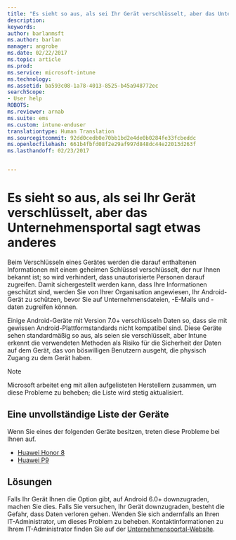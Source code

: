 ```yaml
---
title: "Es sieht so aus, als sei Ihr Gerät verschlüsselt, aber das Unternehmensportal sagt etwas anderes"
description: 
keywords: 
author: barlanmsft
ms.author: barlan
manager: angrobe
ms.date: 02/22/2017
ms.topic: article
ms.prod: 
ms.service: microsoft-intune
ms.technology: 
ms.assetid: ba593c08-1a78-4013-8525-b45a948772ec
searchScope:
- User help
ROBOTS: 
ms.reviewer: arnab
ms.suite: ems
ms.custom: intune-enduser
translationtype: Human Translation
ms.sourcegitcommit: 92dd0cedb0e70bb1bd2e4de0b0284fe33fcbeddc
ms.openlocfilehash: 661b4fbfd08f2e29af997d848dc44e22013d263f
ms.lasthandoff: 02/23/2017


---
```



# <a name="your-android-device-seems-to-be-encrypted-but-company-portal-says-otherwise"></a>Es sieht so aus, als sei Ihr Gerät verschlüsselt, aber das Unternehmensportal sagt etwas anderes

Beim Verschlüsseln eines Gerätes werden die darauf enthaltenen Informationen mit einem geheimen Schlüssel verschlüsselt, der nur Ihnen bekannt ist; so wird verhindert, dass unautorisierte Personen darauf zugreifen. Damit sichergestellt werden kann, dass Ihre Informationen geschützt sind, werden Sie von Ihrer Organisation angewiesen, Ihr Android-Gerät zu schützen, bevor Sie auf Unternehmensdateien, -E-Mails und -daten zugreifen können.

Einige Android-Geräte mit Version 7.0+ verschlüsseln Daten so, dass sie mit gewissen Android-Plattformstandards nicht kompatibel sind. Diese Geräte sehen standardmäßig so aus, als seien sie verschlüsselt, aber Intune erkennt die verwendeten Methoden als Risiko für die Sicherheit der Daten auf dem Gerät, das von böswilligen Benutzern ausgeht, die physisch Zugang zu dem Gerät haben.

> [!Note]
> Microsoft arbeitet eng mit allen aufgelisteten Herstellern zusammen, um diese Probleme zu beheben; die Liste wird stetig aktualisiert. 

## <a name="an-incomplete-list-of-devices"></a>Eine unvollständige Liste der Geräte

Wenn Sie eines der folgenden Geräte besitzen, treten diese Probleme bei Ihnen auf.

- [Huawei Honor 8](http://consumer.huawei.com/en/support/mobile-phones/honor8_en-sup.htm)
- [Huawei P9](http://consumer.huawei.com/mobile-phones/p9/index.html)

## <a name="solutions"></a>Lösungen

Falls Ihr Gerät Ihnen die Option gibt, auf Android 6.0+ downzugraden, machen Sie dies. Falls Sie versuchen, Ihr Gerät downzugraden, besteht die Gefahr, dass Daten verloren gehen. Wenden Sie sich andernfalls an Ihren IT-Administrator, um dieses Problem zu beheben. Kontaktinformationen zu Ihrem IT-Administrator finden Sie auf der [Unternehmensportal-Website](http://portal.manage.microsoft.com).

